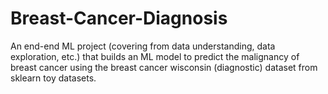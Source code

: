 # Breast-Cancer-Diagnosis
An end-end ML project (covering from data understanding, data exploration, etc.) that builds an ML model to predict the malignancy of breast cancer using the breast cancer wisconsin (diagnostic) dataset from sklearn toy datasets. 
